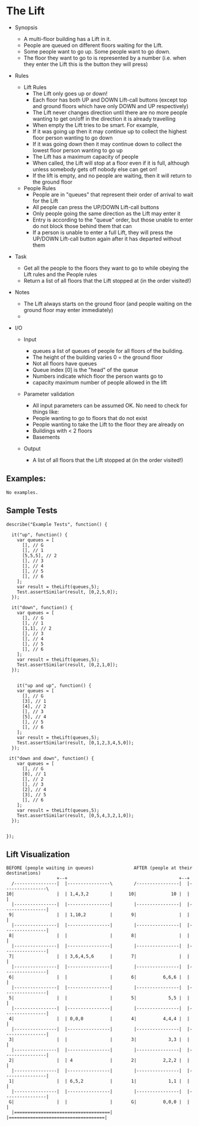 # The Lift

- Synopsis
  - A multi-floor building has a Lift in it.
  - People are queued on different floors waiting for the Lift.
  - Some people want to go up. Some people want to go down.
  - The floor they want to go to is represented by a number (i.e. when they enter the Lift this is the button they will press)
- Rules
  - Lift Rules
    - The Lift only goes up or down!
    - Each floor has both UP and DOWN Lift-call buttons (except top and ground floors which have only DOWN and UP respectively)
    - The Lift never changes direction until there are no more people wanting to get on/off in the direction it is already travelling
    - When empty the Lift tries to be smart. For example,
    - If it was going up then it may continue up to collect the highest floor person wanting to go down
    - If it was going down then it may continue down to collect the lowest floor person wanting to go up
    - The Lift has a maximum capacity of people
    - When called, the Lift will stop at a floor even if it is full, although unless somebody gets off nobody else can get on!
    - If the lift is empty, and no people are waiting, then it will return to the ground floor
  - People Rules
    - People are in "queues" that represent their order of arrival to wait for the Lift
    - All people can press the UP/DOWN Lift-call buttons
    - Only people going the same direction as the Lift may enter it
    - Entry is according to the "queue" order, but those unable to enter do not block those behind them that can
    - If a person is unable to enter a full Lift, they will press the UP/DOWN Lift-call button again after it has departed without them
- Task

  - Get all the people to the floors they want to go to while obeying the Lift rules and the People rules
  - Return a list of all floors that the Lift stopped at (in the order visited!)

- Notes
  - The Lift always starts on the ground floor (and people waiting on the ground floor may enter immediately)
  -
- I/O

  - Input

    - queues a list of queues of people for all floors of the building.
    - The height of the building varies
      0 = the ground floor
    - Not all floors have queues
    - Queue index [0] is the "head" of the queue
    - Numbers indicate which floor the person wants go to
    - capacity maximum number of people allowed in the lift

  - Parameter validation

    - All input parameters can be assumed OK. No need to check for things like:
    - People wanting to go to floors that do not exist
    - People wanting to take the Lift to the floor they are already on
    - Buildings with < 2 floors
    - Basements

  - Output
    - A list of all floors that the Lift stopped at (in the order visited!)

## Examples:

```
No examples.
```

## Sample Tests

```
describe("Example Tests", function() {

  it("up", function() {
    var queues = [
      [], // G
      [], // 1
      [5,5,5], // 2
      [], // 3
      [], // 4
      [], // 5
      [], // 6
    ];
    var result = theLift(queues,5);
    Test.assertSimilar(result, [0,2,5,0]);
  });

  it("down", function() {
    var queues = [
      [], // G
      [], // 1
      [1,1], // 2
      [], // 3
      [], // 4
      [], // 5
      [], // 6
    ];
    var result = theLift(queues,5);
    Test.assertSimilar(result, [0,2,1,0]);
  });


    it("up and up", function() {
    var queues = [
      [], // G
      [3], // 1
      [4], // 2
      [], // 3
      [5], // 4
      [], // 5
      [], // 6
    ];
    var result = theLift(queues,5);
    Test.assertSimilar(result, [0,1,2,3,4,5,0]);
  });

 it("down and down", function() {
    var queues = [
      [], // G
      [0], // 1
      [], // 2
      [], // 3
      [2], // 4
      [3], // 5
      [], // 6
    ];
    var result = theLift(queues,5);
    Test.assertSimilar(result, [0,5,4,3,2,1,0]);
  });


});
```

## Lift Visualization

```
BEFORE (people waiting in queues)               AFTER (people at their destinations)
                   +--+                                          +--+
  /----------------|  |----------------\        /----------------|  |----------------\
10|                |  | 1,4,3,2        |      10|             10 |  |                |
  |----------------|  |----------------|        |----------------|  |----------------|
 9|                |  | 1,10,2         |       9|                |  |                |
  |----------------|  |----------------|        |----------------|  |----------------|
 8|                |  |                |       8|                |  |                |
  |----------------|  |----------------|        |----------------|  |----------------|
 7|                |  | 3,6,4,5,6      |       7|                |  |                |
  |----------------|  |----------------|        |----------------|  |----------------|
 6|                |  |                |       6|          6,6,6 |  |                |
  |----------------|  |----------------|        |----------------|  |----------------|
 5|                |  |                |       5|            5,5 |  |                |
  |----------------|  |----------------|        |----------------|  |----------------|
 4|                |  | 0,0,0          |       4|          4,4,4 |  |                |
  |----------------|  |----------------|        |----------------|  |----------------|
 3|                |  |                |       3|            3,3 |  |                |
  |----------------|  |----------------|        |----------------|  |----------------|
 2|                |  | 4              |       2|          2,2,2 |  |                |
  |----------------|  |----------------|        |----------------|  |----------------|
 1|                |  | 6,5,2          |       1|            1,1 |  |                |
  |----------------|  |----------------|        |----------------|  |----------------|
 G|                |  |                |       G|          0,0,0 |  |                |
  |====================================|        |====================================|
```
